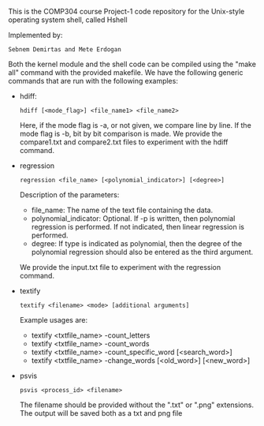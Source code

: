 This is the COMP304 course Project-1 code repository for the Unix-style operating system shell, called Hshell

Implemented by: 

    Sebnem Demirtas and Mete Erdogan

Both the kernel module and the shell code can be compiled using the "make all" command with the provided makefile.
We have the following generic commands that are run with the following examples:

- hdiff:

      hdiff [<mode_flag>] <file_name1> <file_name2>

  Here, if the mode flag is -a, or not given, we compare line by line. If the mode flag is -b, bit by bit comparison is made.
  We provide the compare1.txt and compare2.txt files to experiment with the hdiff command.

- regression
  
      regression <file_name> [<polynomial_indicator>] [<degree>]
  
  Description of the parameters:
  - file_name: The name of the text file containing the data.
  - polynomial_indicator: Optional. If -p is written, then polynomial regression is performed. If not indicated, then linear regression is performed.
  - degree: If type is indicated as polynomial, then the degree of the polynomial regression should also be entered as the third argument.

  We provide the input.txt file to experiment with the regression command.

- textify
  
      textify <filename> <mode> [additional arguments]

  Example usages are:
  - textify <txtfile_name> -count_letters
  - textify <txtfile_name> -count_words
  - textify <txtfile_name> -count_specific_word [<search_word>]
  - textify <txtfile_name> -change_words [<old_word>] [<new_word>]

- psvis
  
      psvis <process_id> <filename>    

  The filename should be provided without the ".txt" or ".png" extensions. The output will be saved both as a txt and png file


  

